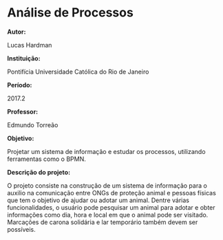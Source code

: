 # Análise de Processos

**Autor:**

Lucas Hardman  

**Instituição:**

Pontifícia Universidade Católica do Rio de Janeiro  

**Período:**

2017.2  

**Professor:**

Edmundo Torreão  

**Objetivo:**

Projetar um sistema de informação e estudar os processos, utilizando ferramentas como o BPMN.  

**Descrição do projeto:**

O projeto consiste na construção de um sistema de informação para o auxilio na comunicação entre ONGs de proteção animal e pessoas físicas que tem o objetivo de ajudar ou adotar um animal. Dentre várias funcionalidades, o usuário pode pesquisar um animal para adotar e obter informações como dia, hora e local em que o animal pode ser visitado. Marcações de carona solidária e lar temporário também devem ser possíveis.
